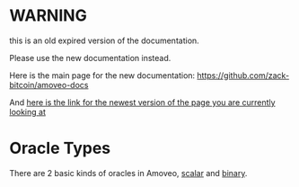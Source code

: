 WARNING
========

this is an old expired version of the documentation.

Please use the new documentation instead. 

Here is the main page for the new documentation: https://github.com/zack-bitcoin/amoveo-docs 

And [here is the link for the newest version of the page you are currently looking at](https://github.com/zack-bitcoin/amoveo-docs/blob/master//light_node/glossary/oracle_types.md)

Oracle Types
=========

There are 2 basic kinds of oracles in Amoveo, [scalar](scalar_oracle.md) and [binary](binary_oracle.md).